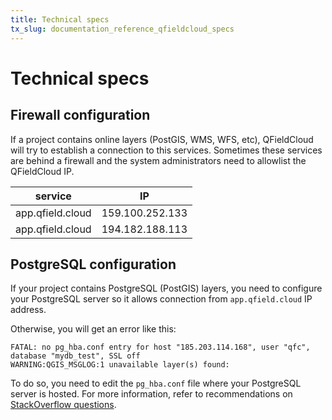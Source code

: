 ```yaml
---
title: Technical specs
tx_slug: documentation_reference_qfieldcloud_specs
---
```


# Technical specs

## Firewall configuration

If a project contains online layers (PostGIS, WMS, WFS, etc), QFieldCloud will try to establish a connection to this services. Sometimes these services are behind a firewall and the system administrators need to allowlist the QFieldCloud IP.

| service          | IP              |
|------------------|-----------------|
| app.qfield.cloud | 159.100.252.133 |
| app.qfield.cloud | 194.182.188.113 |


## PostgreSQL configuration

If your project contains PostgreSQL (PostGIS) layers, you need to configure your PostgreSQL server so it allows connection from `app.qfield.cloud` IP address.

Otherwise, you will get an error like this:

```
FATAL: no pg_hba.conf entry for host "185.203.114.168", user "qfc", database "mydb_test", SSL off
WARNING:QGIS_MSGLOG:1 unavailable layer(s) found:
```

To do so, you need to edit the `pg_hba.conf` file where your PostgreSQL server is hosted. For more information, refer to recommendations on [StackOverflow questions](https://stackoverflow.com/search?q=FATAL+no+pg_hba.conf+entry+for+host). <!-- markdown-link-check-disable-line -->
